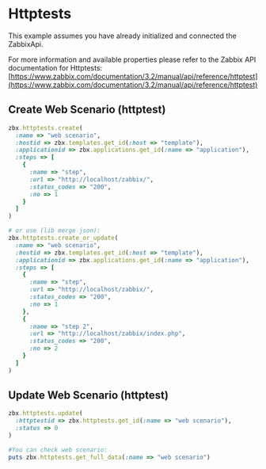 # Httptests

This example assumes you have already initialized and connected the ZabbixApi.

For more information and available properties please refer to the Zabbix API documentation for Httptests:
[https://www.zabbix.com/documentation/3.2/manual/api/reference/httptest](https://www.zabbix.com/documentation/3.2/manual/api/reference/httptest)

## Create Web Scenario (httptest)
```ruby
zbx.httptests.create(
  :name => "web scenario",
  :hostid => zbx.templates.get_id(:host => "template"),
  :applicationid => zbx.applications.get_id(:name => "application"),
  :steps => [
    {
      :name => "step",
      :url => "http://localhost/zabbix/",
      :status_codes => "200",
      :no => 1
    }
  ]
)

# or use (lib merge json):
zbx.httptests.create_or_update(
  :name => "web scenario",
  :hostid => zbx.templates.get_id(:host => "template"),
  :applicationid => zbx.applications.get_id(:name => "application"),
  :steps => [
    {
      :name => "step",
      :url => "http://localhost/zabbix/",
      :status_codes => "200",
      :no => 1
    },
    {
      :name => "step 2",
      :url => "http://localhost/zabbix/index.php",
      :status_codes => "200",
      :no => 2
    }
  ]
)
```

## Update Web Scenario (httptest)
```ruby
zbx.httptests.update(
  :httptestid => zbx.httptests.get_id(:name => "web scenario"),
  :status => 0
)

#You can check web scenario:
puts zbx.httptests.get_full_data(:name => "web scenario")

